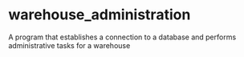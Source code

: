 # warehouse_administration
A program that establishes a connection to a database and performs administrative tasks for a warehouse
